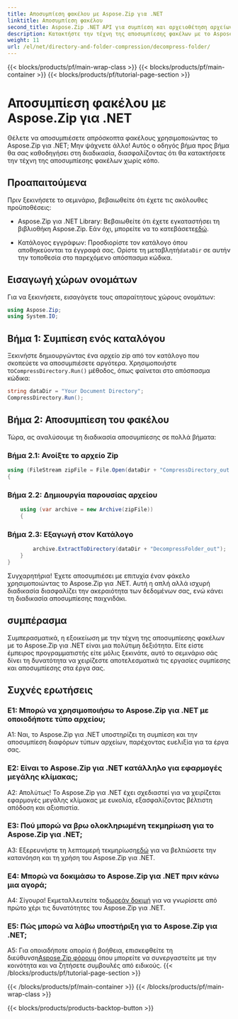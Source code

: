 ```yaml
---
title: Αποσυμπίεση φακέλου με Aspose.Zip για .NET
linktitle: Αποσυμπίεση φακέλου
second_title: Aspose.Zip .NET API για συμπίεση και αρχειοθέτηση αρχείων
description: Κατακτήστε την τέχνη της αποσυμπίεσης φακέλων με το Aspose.Zip για .NET. Χειριστείτε χωρίς κόπο εργασίες συμπίεσης στα έργα σας.
weight: 11
url: /el/net/directory-and-folder-compression/decompress-folder/
---
```


{{< blocks/products/pf/main-wrap-class >}}
{{< blocks/products/pf/main-container >}}
{{< blocks/products/pf/tutorial-page-section >}}

# Αποσυμπίεση φακέλου με Aspose.Zip για .NET

Θέλετε να αποσυμπιέσετε απρόσκοπτα φακέλους χρησιμοποιώντας το Aspose.Zip για .NET; Μην ψάχνετε άλλο! Αυτός ο οδηγός βήμα προς βήμα θα σας καθοδηγήσει στη διαδικασία, διασφαλίζοντας ότι θα κατακτήσετε την τέχνη της αποσυμπίεσης φακέλων χωρίς κόπο.

## Προαπαιτούμενα

Πριν ξεκινήσετε το σεμινάριο, βεβαιωθείτε ότι έχετε τις ακόλουθες προϋποθέσεις:

-  Aspose.Zip για .NET Library: Βεβαιωθείτε ότι έχετε εγκαταστήσει τη βιβλιοθήκη Aspose.Zip. Εάν όχι, μπορείτε να το κατεβάσετε[εδώ](https://releases.aspose.com/zip/net/).

-  Κατάλογος εγγράφων: Προσδιορίστε τον κατάλογο όπου αποθηκεύονται τα έγγραφά σας. Ορίστε τη μεταβλητή`dataDir` σε αυτήν την τοποθεσία στο παρεχόμενο απόσπασμα κώδικα.

## Εισαγωγή χώρων ονομάτων

Για να ξεκινήσετε, εισαγάγετε τους απαραίτητους χώρους ονομάτων:

```csharp
using Aspose.Zip;
using System.IO;
```

## Βήμα 1: Συμπίεση ενός καταλόγου

 Ξεκινήστε δημιουργώντας ένα αρχείο zip από τον κατάλογο που σκοπεύετε να αποσυμπιέσετε αργότερα. Χρησιμοποιήστε το`CompressDirectory.Run()` μέθοδος, όπως φαίνεται στο απόσπασμα κώδικα:

```csharp
string dataDir = "Your Document Directory";
CompressDirectory.Run();
```

## Βήμα 2: Αποσυμπίεση του φακέλου

Τώρα, ας αναλύσουμε τη διαδικασία αποσυμπίεσης σε πολλά βήματα:

### Βήμα 2.1: Ανοίξτε το αρχείο Zip

```csharp
using (FileStream zipFile = File.Open(dataDir + "CompressDirectory_out.zip", FileMode.Open))
{
```

### Βήμα 2.2: Δημιουργία παρουσίας αρχείου

```csharp
	using (var archive = new Archive(zipFile))
	{
```

### Βήμα 2.3: Εξαγωγή στον Κατάλογο

```csharp
		archive.ExtractToDirectory(dataDir + "DecompressFolder_out");
	}
}
```

Συγχαρητήρια! Έχετε αποσυμπιέσει με επιτυχία έναν φάκελο χρησιμοποιώντας το Aspose.Zip για .NET. Αυτή η απλή αλλά ισχυρή διαδικασία διασφαλίζει την ακεραιότητα των δεδομένων σας, ενώ κάνει τη διαδικασία αποσυμπίεσης παιχνιδάκι.

## συμπέρασμα

Συμπερασματικά, η εξοικείωση με την τέχνη της αποσυμπίεσης φακέλων με το Aspose.Zip για .NET είναι μια πολύτιμη δεξιότητα. Είτε είστε έμπειρος προγραμματιστής είτε μόλις ξεκινάτε, αυτό το σεμινάριο σάς δίνει τη δυνατότητα να χειρίζεστε αποτελεσματικά τις εργασίες συμπίεσης και αποσυμπίεσης στα έργα σας.

## Συχνές ερωτήσεις

### Ε1: Μπορώ να χρησιμοποιήσω το Aspose.Zip για .NET με οποιοδήποτε τύπο αρχείου;

A1: Ναι, το Aspose.Zip για .NET υποστηρίζει τη συμπίεση και την αποσυμπίεση διαφόρων τύπων αρχείων, παρέχοντας ευελιξία για τα έργα σας.

### Ε2: Είναι το Aspose.Zip για .NET κατάλληλο για εφαρμογές μεγάλης κλίμακας;

Α2: Απολύτως! Το Aspose.Zip για .NET έχει σχεδιαστεί για να χειρίζεται εφαρμογές μεγάλης κλίμακας με ευκολία, εξασφαλίζοντας βέλτιστη απόδοση και αξιοπιστία.

### Ε3: Πού μπορώ να βρω ολοκληρωμένη τεκμηρίωση για το Aspose.Zip για .NET;

 A3: Εξερευνήστε τη λεπτομερή τεκμηρίωση[εδώ](https://reference.aspose.com/zip/net/) για να βελτιώσετε την κατανόηση και τη χρήση του Aspose.Zip για .NET.

### Ε4: Μπορώ να δοκιμάσω το Aspose.Zip για .NET πριν κάνω μια αγορά;

 Α4: Σίγουρα! Εκμεταλλευτείτε το[δωρεάν δοκιμή](https://releases.aspose.com/) για να γνωρίσετε από πρώτο χέρι τις δυνατότητες του Aspose.Zip για .NET.

### Ε5: Πώς μπορώ να λάβω υποστήριξη για το Aspose.Zip για .NET;

 A5: Για οποιαδήποτε απορία ή βοήθεια, επισκεφθείτε τη διεύθυνση[Aspose.Zip φόρουμ](https://forum.aspose.com/c/zip/37) όπου μπορείτε να συνεργαστείτε με την κοινότητα και να ζητήσετε συμβουλές από ειδικούς.
{{< /blocks/products/pf/tutorial-page-section >}}

{{< /blocks/products/pf/main-container >}}
{{< /blocks/products/pf/main-wrap-class >}}

{{< blocks/products/products-backtop-button >}}
